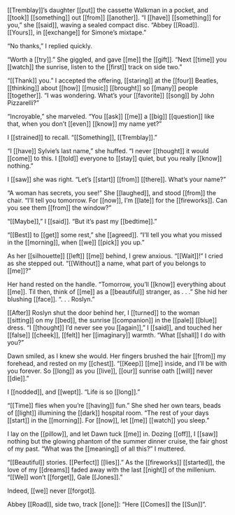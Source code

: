 [[Tremblay]]’s daughter [[put]] the cassette Walkman in a pocket, and [[took]] [[something]] out [[from]] [[another]]. “I [[have]] [[something]] for you,” she [[said]], waving a sealed compact disc. “Abbey [[Road]]. [[Yours]], in [[exchange]] for Simone’s mixtape.”  
  
“No thanks,” I replied quickly.  
  
“Worth a [[try]].” She giggled, and gave [[me]] the [[gift]]. “Next [[time]] you [[watch]] the sunrise, listen to the [[first]] track on side two.”  
  
“[[Thank]] you.” I accepted the offering, [[staring]] at the [[four]] Beatles, [[thinking]] about [[how]] [[music]] [[brought]] so [[many]] people [[together]]. “I was wondering. What’s your [[favorite]] [[song]] by John Pizzarelli?”  
  
“Incroyable,” she marveled. “You [[ask]] [[me]] a [[big]] [[question]] like that, when you don’t [[even]] [[know]] my name yet?”  
  
I [[strained]] to recall. “[[Something]], [[Tremblay]].”  
  
“I [[have]] Sylvie’s last name,” she huffed. “I never [[thought]] it would [[come]] to this. I [[told]] everyone to [[stay]] quiet, but you really [[know]] nothing.”  
  
I [[saw]] she was right. “Let’s [[start]] [[from]] [[there]]. What’s your name?”  
  
“A woman has secrets, you see!” She [[laughed]], and stood [[from]] the chair. “I’ll tell you tomorrow. For [[now]], I’m [[late]] for the [[fireworks]]. Can you see them [[from]] the window?”  
  
“[[Maybe]],” I [[said]]. “But it’s past my [[bedtime]].”  
  
“[[Best]] to [[get]] some rest,” she [[agreed]]. “I’ll tell you what you missed in the [[morning]], when [[we]] [[pick]] you up.”  
  
As her [[silhouette]] [[left]] [[me]] behind, I grew anxious. “[[Wait]]!” I cried as she stepped out. “[[Without]] a name, what part of you belongs to [[me]]?”  
  
Her hand rested on the handle. “Tomorrow, you’ll [[know]] everything about [[me]]. Til then, think of [[me]] as a [[beautiful]] stranger, as . . .” She hid her blushing [[face]]. “. . . Roslyn.”  
  
[[After]] Roslyn shut the door behind her, I [[turned]] to the woman [[sitting]] on my [[bed]], the sunrise [[companion]] in the [[pale]] [[blue]] dress. “I [[thought]] I’d never see you [[again]],” I [[said]], and touched her [[false]] [[cheek]], [[felt]] her [[imaginary]] warmth. “What [[shall]] I do with you?”  
  
Dawn smiled, as I knew she would. Her fingers brushed the hair [[from]] my forehead, and rested on my [[chest]]. “[[Keep]] [[me]] inside, and I’ll be with you forever. So [[long]] as you [[live]], [[our]] sunrise oath [[will]] never [[die]].”  
  
I [[nodded]], and [[wept]]. “Life is so [[long]].”  
  
“[[Time]] flies when you’re [[having]] fun.” She shed her own tears, beads of [[light]] illumining the [[dark]] hospital room. “The rest of your days [[start]] in the [[morning]]. For [[now]], let [[me]] [[watch]] you sleep.”  
  
I lay on the [[pillow]], and let Dawn tuck [[me]] in. Dozing [[off]], I [[saw]] nothing but the glowing phantom of the summer dinner cruise, the fair ghost of my past. “What was the [[meaning]] of all this?” I muttered.  
  
“[[Beautiful]] stories. [[Perfect]] [[lies]].” As the [[fireworks]] [[started]], the love of my [[dreams]] faded away with the last [[night]] of the millenium. “[[We]] won’t [[forget]], Gale [[Jones]].”  
  
Indeed, [[we]] never [[forgot]].  
  
  
  
Abbey [[Road]], side two, track [[one]]: “Here [[Comes]] the [[Sun]]”.